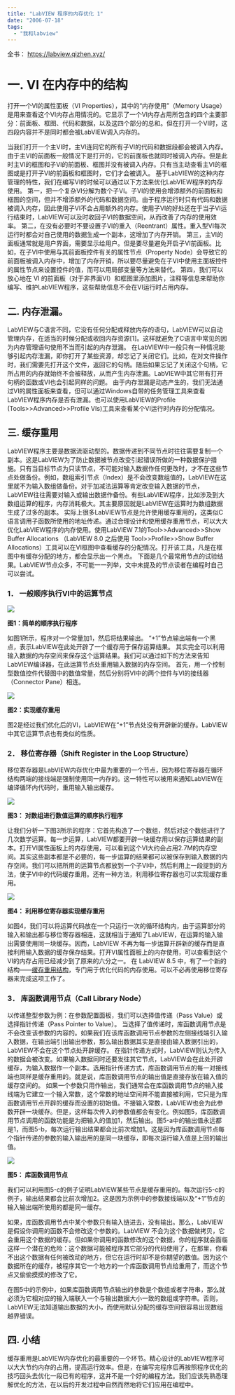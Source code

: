 ```yaml
---
title: "LabVIEW 程序的内存优化 1"
date: "2006-07-18"
tags: 
  - "我和labview"
---
```


全书： https://labview.qizhen.xyz/

# 一. VI 在内存中的结构

打开一个VI的属性面板（VI Properties），其中的“内存使用”（Memory Usage）是用来查看这个VI内存占用情况的。它显示了一个VI内存占用所包含的四个主要部分：前面板、框图、代码和数据，以及这四个部分的总和。但在打开一个VI时，这四段内容并不是同时都会被LabVIEW调入内存的。

当我们打开一个主VI时，主VI连同它的所有子VI的代码和数据段都会被调入内存。由于主VI的前面板一般情况下是打开的，它的前面板也就同时被调入内存。但是此时主VI的框图和子VI的前面板、框图并没有被调入内存。只有当主动查看主VI的框图或是打开子VI的前面板和框图时，它们才会被调入。 基于LabVIEW的这种内存管理的特性，我们在编写VI的时候可以通过以下方法来优化LabVIEW程序的内存使用。 第一，把一个复杂VI分解为数个子VI。子VI的使用会增添额外的前面板和框图的空间，但并不增添额外的代码和数据空间。由于程序运行时只有代码和数据被调入内存，因此使用子VI不会占用额外的内存。使用子VI的好处还在于当子VI运行结束时，LabVIEW可以及时收回子VI的数据空间，从而改善了内存的使用效率。 第二，在没有必要时不要设置子VI的重入（Reentrant）属性。重入型VI每次运行时都会对自己使用的数据生成一个副本，这增加了内存开销。 第三，主VI的面板通常就是用户界面，需要显示给用户。但是要尽量避免开启子VI前面板。比如，在子VI中使用与其前面板控件有关的属性节点（Property Node）会导致它的前面板被调入内存中，增加了内存开销，所以要尽量避免在子VI中使用主面板控件的属性节点来设置控件的值，而可以用局部变量等方法来替代。 第四，我们可以放心地在 VI 的前面板（对于非界面VI）和框图里添加图片，注释等信息来帮助你编写、维护LabVIEW程序，这些帮助信息不会在VI运行时占用内存。

## 二. 内存泄漏。

LabVIEW与C语言不同，它没有任何分配或释放内存的语句，LabVIEW可以自动管理内存，在适当的时候分配或收回内存资源\[1\]。这样就避免了C语言中常见的因为内存管理语句使用不当而引起的内存泄漏。 在LabVIEW中一般只有一种情况能够引起内存泄漏，即你打开了某些资源，却忘记了关闭它们。比如，在对文件操作时，我们需要先打开这个文件，返回它的句柄。随后如果忘记了关闭这个句柄，它所占用的内存就始终不会被释放，从而产生内存泄漏。LabVIEW中其它带有打开句柄的函数或VI也会引起同样的问题。 由于内存泄漏是动态产生的，我们无法通过VI的属性面板来查看，但可以通过Windows自带的任务管理工具来查看LabVIEW程序内存是否有泄漏。也可以使用LabVIEW的Profile (Tools>>Advanced>>Profile VIs)工具来查看某个VI运行时内存的分配情况。

## 三. 缓存重用

LabVIEW程序主要是数据流驱动型的。数据传递到不同节点时往往需要复制一个副本。这是LabVIEW为了防止数据被节点改变引起错误所做的一种数据保护措施。只有当目标节点为只读节点，不可能对输入数据作任何更改时，才不在这些节点处做备份。例如，数组索引节点（Index）是不会改变数组值的，LabVIEW在这里就不为输入数组做备份。对于加减法运算等肯定改变输入数据的节点，LabVIEW往往需要对输入或输出数据作备份。有些LabVIEW程序，比如涉及到大数组运算的程序，内存消耗极大。其主要原因就是LabVIEW在运算时为数组数据生成了过多的副本。 实际上很多LabVIEW节点是允许使用缓存重用的，这类似C语言调用子函数所使用的地址传递。通过合理设计和使用缓存重用节点，可以大大优化LabVIEW程序的内存使用。使用LabVIEW 7.1的Tool>>Advanced>>Show Buffer Allocations （LabVIEW 8.0 之后使用 Tool>>Profile>>Show Buffer Allocations）工具可以在VI框图中查看缓存的分配情况。打开该工具，凡是在框图中有缓存分配的地方，都会显示出一个黑点。 下面是几个最常用节点的试验结果。LabVIEW节点众多，不可能一一列举，文中未提及的节点读者在编程时自己可以尝试。

### 1． 一般顺序执行VI中的运算节点

![](http://tkfiles.storage.msn.com/x1pnp_rgmi5o50VQfbvYrXGFUoFuDKMDbb-OEtHRmbfLvMuGxSF_sw19tHovqPFk2nb518LeMojXAJ1ACt2Gz5e30qRMgGskB_tXz07KL52JOjNnGrolzM5c0YK_a30RvBo)

**图1：简单的顺序执行程序**

如图1所示，程序对一个常量加1，然后将结果输出。 “+1”节点输出端有一个黑点，表示LabVIEW在此处开辟了一个缓存用于保存运算结果。 其实完全可以利用输入数据的内存空间来保存这个运算结果。我们可以通过如下的方法来告知LabVIEW编译器，在此运算节点处重用输入数据的内存空间。 首先，用一个控制型数值控件代替图中的数值常量，然后分别将VI中的两个控件与VI的接线器（Connector Pane）相连。

![](http://tkfiles.storage.msn.com/x1pnp_rgmi5o50VQfbvYrXGFUoFuDKMDbb-w717HLbX9heo-d9dNVfG0t5vr4cMSAh5GeZXyjh5l156aLGhMn90HqhwZ2BAgrbUcsgBQlKeWUQafkubtmX67dIBjd4uF1hy)

**图2：实现缓存重用**

图2是经过我们优化后的VI，LabVIEW在“+1”节点处没有开辟新的缓存。LabVIEW中其它运算节点也有类似的性质。

### 2． 移位寄存器（Shift Register in the Loop Structure）

移位寄存器是LabVIEW内存优化中最为重要的一个节点，因为移位寄存器在循环结构两端的接线端是强制使用同一内存的。这一特性可以被用来通知LabVIEW在编译循环内代码时，重用输入输出缓存。

![](http://tkfiles.storage.msn.com/x1pnp_rgmi5o50VQfbvYrXGFUoFuDKMDbb-RmGXGApk75cE1A9d7GD81GDJolUGthur9KQ6TdAF7eh-JrBZbGHgEUGTZdkgfBgPwTgnVtQE0y0EJvJYbJ1zHGek3uWtHlM9Aa0AhTlhZa0)

**图3： 对数组进行数值运算的顺序执行程序**

让我们分析一下图3所示的程序：它首先构造了一个数组，然后对这个数组进行了几次数学运算。每一步运算，LabVIEW都要开辟一块缓存用以保存运算结果的副本。打开VI属性面板上的内存使用，可以看到这个VI大约会占用2.7M的内存空间。其实这些副本都是不必要的，每一步运算的结果都可以被保存到输入数据的内存空间。我们可以把所用的运算节点都放到一个子VI中，然后利用上一段提到的方法，使子VI中的代码缓存重用。还有一种方法，利用移位寄存器也可以实现缓存重用。

![](http://tkfiles.storage.msn.com/x1pnp_rgmi5o50VQfbvYrXGFUoFuDKMDbb-hbKQ3eSVCyimPcYUt2Y3PKfHyH9E5r9ihSJ9dr_qIWq88DjTuCb1w8l_XzA41nJHGqpU9FfESfpyKUtnGcwCKrkbOsqgzaWmQEBPDTLcqZg)

**图4： 利用移位寄存器实现缓存重用**

如图4，我们可以将运算代码放在一个只运行一次的循环结构内，由于运算部分的输入和输出都与移位寄存器相连，这就相当于通知了LabVIEW，在运算的输入输出需要使用同一块缓存。因而，LabVIEW 不再为每一步运算开辟新的缓存而是直接利用输入数据的缓存保存结果。打开VI属性面板上的内存使用，可以查看到这个VI的内存占用已经减少到了原来的六分之一。 在 LabVIEW 8.5 中，有了一个新的结构——[缓存重用结构](http://ruanqizhen.wordpress.com/2007/08/04/%E7%BC%93%E5%AD%98%E9%87%8D%E7%94%A8%E7%BB%93%E6%9E%84/)，专门用于优化代码的内存使用。可以不必再使用移位寄存器来完成这项工作了。

### 3． 库函数调用节点（Call Library Node）

以传递整型参数为例：在参数配置面板，我们可以选择值传递（Pass Value）或选择指针传递（Pass Pointer to Value）。 当选择了值传递时，库函数调用节点是不会改变该参数的内容的。如果我们在该库函数调用节点参数的左侧接线端引入输入数据，在输出端引出输出参数，那么输出数据其实是直接由输入数据引出的，LabVIEW不会在这个节点处开辟缓存。 在指针传递方式时，LabVIEW则认为传入的数据会被改变。如果输入数据同时还要发往其它节点，LabVIEW会在此处开辟缓存，为输入数据作一个副本。选用指针传递方式，库函数调用节点的每一对接线端也同样是缓存重用的。就是说，库函数调用节点的输出值是直接存放在输入值的缓存空间的。 如果一个参数只用作输出，我们通常会在库函数调用节点的输入接线端为它建立一个输入常数，这个常数的地址空间并不能直接被利用，它只是为库函数调用节点开辟的缓存而设置的初始值。不接输入常数，LabVIEW也会为此参数开辟一块缓存。但是，这样每次传入的参数值都会有变化。例如图5，库函数调用节点调用的函数功能是为把输入的值加1，然后输出。图5-a中的输出值永远都是1，而图5-b，每次运行输出结果都会比前次增加1。这是因为库函数调用节点每个指针传递的参数的输入输出用的是同一块缓存，即每次运行输入值是上回的输出值。

![](http://tkfiles.storage.msn.com/x1pnp_rgmi5o50VQfbvYrXGFUoFuDKMDbb-Qlkzgjlto0CFTGEClnTkPIeUWWbCMVgVpsdCbR8hYh4Wat-8AkGTr7LkjaMyuT-XanA3ACcywehfDztpyVyURv80_WlwgBlelem3taD2jRc)

**图5： 库函数调用节点**

我们可以利用图5-c的例子证明LabVIEW某些节点是缓存重用的。每次运行5-c的例子，输出结果都会比前次增加2。这是因为示例中的参数接线端以及“+1”节点的输入输出端所使用的都是同一缓存。

如果，库函数调用节点中某个参数只有输入链进去，没有输出。那么，LabVIEW 是假设你调用的函数不会修改这个参数的。LabVIEW 不会为这个数据做拷贝，它会重用这个数据的缓存。但如果你调用的函数修改的这个数据，你的程序就会面临这样一个潜在的危险：这个数据可能被程序其它部分的代码使用了，在那里，你看不出这个数据有任何被改动的地方，但它在运行时却不是你期望的数值。因为这个数据所在的缓存，被程序其它一个地方的一个库函数调用节点给重用了，而这个节点又偷偷摸摸的修改了它。

在图5中的示例中，如果库函数调用节点输出的参数是个数组或者字符串，那么就必须为它相对应的输入端联入一个与输出数据大小一致的数组或字符串。否则，LabVIEW无法知道输出数据的大小，而使用默认分配的缓存空间很容易出现数组越界错误。

## 四. 小结

缓存重用是LabVIEW内存优化的最重要的一个环节。精心设计的LabVIEW程序可以大大节约内存的占用，提高运行效率。但是，在编写完程序后再按照程序优化的技巧回头去优化一段已有的程序，这并不是一个好的编程方法。我们应该先熟悉理解优化的方法，在以后的开发过程中自然而然地将它们应用在编程中。
